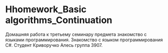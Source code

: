 # Hhomework_Basic algorithms_Continuation

Домашняя работа к третьему семинару предмета знакомство с языками программирования. Знакомство с языком программирования C#.
Студент Криворучко Алесь группа 3907.
